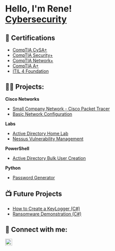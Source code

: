 <h1>Hello, I'm Rene! <br/><a href="https://www.linkedin.com/in/rrivm1997/">Cybersecurity</a>

<h2>📜 Certifications</h2>

- [CompTIA CySA+](https://imgur.com/a/5MVTakF)
- [CompTIA Security+](https://imgur.com/a/FarGsOH)
- [CompTIA Network+](https://imgur.com/a/XV2K9m1)
- [CompTIA A+](https://imgur.com/BH59XqD)
- [ITIL 4 Foundation](https://imgur.com/0TdHMFp)

<h2>👨‍💻 Projects:</h2>

<b>Cisco Networks</b>
  - [Small Company Network - Cisco Packet Tracer](https://github.com/rrivm1997/Company_Network)
  - [Basic Network Configuration](https://github.com/rrivm1997/Network_Configuration)

<b>Labs</b>
  - [Active Directory Home Lab](https://github.com/rrivm1997/Active-Directory-Home-Lab)
  - [Nessus Vulnerability Management](https://github.com/rrivm1997/Nessus_Vulnerability_Management)

<b>PowerShell</b>
  - [Active Directory Bulk User Creation](https://github.com/rrivm1997/AD_PS_USRS)

<b>Python</b>
  - [Password Generator](https://github.com/rrivm1997/Password_Generator)

  
<h2>📺 Future Projects</h2>

- [How to Create a KeyLogger (C#)](https://www.youtube.com/watch?v=N-L9hklSlNk)
- [Ransomware Demonstration (C#)](https://www.youtube.com/watch?v=OfvdQeh79s0)

<h2> 🤳 Connect with me:</h2>

[<img align="left" alt="rrivm1997| LinkedIn" width="22px" src="https://cdn.jsdelivr.net/npm/simple-icons@v3/icons/linkedin.svg" />][linkedin]


[linkedin]: https://www.linkedin.com/in/rrivm1997
<!--
**joshmadakor1/joshmadakor1** is a ✨ _special_ ✨ repository because its `README.md` (this file) appears on your GitHub profile.

Here are some ideas to get you started:

- 🔭 I’m currently working on ...
- 🌱 I’m currently learning ...
- 👯 I’m looking to collaborate on ...
- 🤔 I’m looking for help with ...
- 💬 Ask me about ...
- 📫 How to reach me: ...
- 😄 Pronouns: ...
- ⚡ Fun fact: ...
-->
